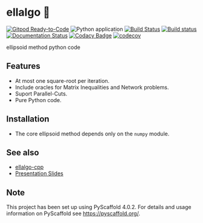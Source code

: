 # ellalgo 🍉

[![Gitpod Ready-to-Code](https://img.shields.io/badge/Gitpod-Ready--to--Code-blue?logo=gitpod)](https://gitpod.io/#https://github.com/luk036/ellalgo)
![Python application](https://github.com/luk036/ellalgo/workflows/Python%20application/badge.svg)
[![Build Status](https://travis-ci.org/luk036/ellalgo.svg?branch=master)](https://travis-ci.org/luk036/ellalgo)
[![Build status](https://ci.appveyor.com/api/projects/status/0v1cf05tcueny7d9?svg=true)](https://ci.appveyor.com/project/luk036/ellalgo)
[![Documentation Status](https://readthedocs.org/projects/ellalgo/badge/?version=latest)](https://ellalgo.readthedocs.io/en/latest/?badge=latest)
[![Codacy Badge](https://api.codacy.com/project/badge/Grade/a2f75bd3cc1e4c34be4741bdd61168ba)](https://app.codacy.com/app/luk036/ellalgo?utm_source=github.com&utm_medium=referral&utm_content=luk036/ellalgo&utm_campaign=badger)
[![codecov](https://codecov.io/gh/luk036/ellalgo/branch/master/graph/badge.svg)](https://codecov.io/gh/luk036/ellalgo)

ellipsoid method python code

## Features

- At most one square-root per iteration.
- Include oracles for Matrix Inequalities and Network problems.
- Suport Parallel-Cuts.
- Pure Python code.

## Installation

- The core ellipsoid method depends only on the `numpy` module.

## See also

- [ellalgo-cpp](https://github.com/luk036/ellalgo-cpp)
- [Presentation Slides](https://luk036.github.io/cvx)

<!-- pyscaffold-notes -->

## Note

This project has been set up using PyScaffold 4.0.2. For details and usage
information on PyScaffold see https://pyscaffold.org/.
